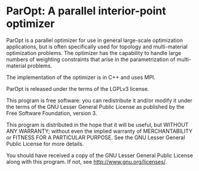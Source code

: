 # ParOpt: A parallel interior-point optimizer #

ParOpt is a parallel optimizer for use in general large-scale optimization applications, but is often specifically used for topology and multi-material optimization problems. The optimizer has the capability to handle large numbers of weighting constraints that arise in the parametrization of multi-material problems. 

The implementation of the optimizer is in C++ and uses MPI.

ParOpt is released under the terms of the LGPLv3 license.

This program is free software: you can redistribute it and/or modify
it under the terms of the GNU Lesser General Public License as published by
the Free Software Foundation, version 3.

This program is distributed in the hope that it will be useful,
but WITHOUT ANY WARRANTY; without even the implied warranty of
MERCHANTABILITY or FITNESS FOR A PARTICULAR PURPOSE.  See the
GNU Lesser General Public License for more details.

You should have received a copy of the GNU Lesser General Public License
along with this program.  If not, see <http://www.gnu.org/licenses/>.
